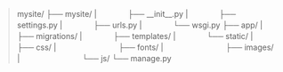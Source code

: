 
>mysite/
├── mysite/
|　　　　├── \_\_init\_\_.py
|　　　　├── settings.py
|　　　　├── urls.py
|　　　　└── wsgi.py
├── app/
|　　　　├── migrations/
|　　　　├── templates/
|　　　　└── static/
|　　　　　　　　├── css/
|　　　　　　　　├── fonts/
|　　　　　　　　├── images/
|　　　　　　　　└── js/
└── manage.py
